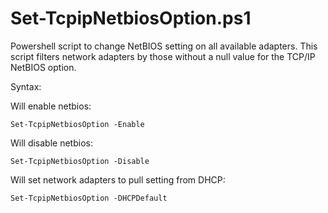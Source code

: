 # Set-TcpipNetbiosOption.ps1
Powershell script to change NetBIOS setting on all available adapters. This script filters network adapters by those without a null value for the TCP/IP NetBIOS option.

Syntax:

Will enable netbios:
<pre><code>Set-TcpipNetbiosOption -Enable</code></pre>

Will disable netbios:
<pre><code>Set-TcpipNetbiosOption -Disable</code></pre>

Will set network adapters to pull setting from DHCP:
<pre><code>Set-TcpipNetbiosOption -DHCPDefault</code></pre>
